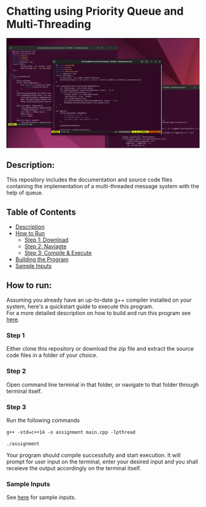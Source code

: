 # Chatting using Priority Queue and Multi-Threading
![alt text](https://github.com/mrinmooy/AI_Planet_Internship_Assignment/blob/master/images/desktop.png?raw=true)
## Description:
This repository includes the documentation and source code files containing the implementation of a multi-threaded message system with the help of queue.
## Table of Contents
- [Description](#description)
- [How to Run](#how-to-run)
  - [Step 1: Download](#step-1)
  - [Step 2: Naviagte](#step-2)
  - [Step 3: Compile & Execute](#step-3)
- [Building the Program](#building-the-program)
- [Sample Inputs](#sample-inputs)
## How to run:
Assuming you already have an up-to-date g++ compiler installed on your system, here's a quickstart guide to execute this program.  
For a more detailed description on how to build and run this program see [here](https://github.com/mrinmooy/AI_Planet_Internship_Assignment/blob/master/documentation/how_to_build_and_run.pdf).
### Step 1 
Either clone this repository or download the zip file and extract the source code files in a folder of your choice.
### Step 2
Open command line terminal in that folder, or navigate to that folder through terminal itself.
### Step 3
Run the following commands
```
g++ -std=c++14 -o assignment main.cpp -lpthread
```
```
./assignment
```
Your program should compile successfully and start execution. It will prompt for user input on the terminal, enter your desired input and you shall receieve the output accordingly on the terminal itself.  

### Sample Inputs

See [here](https://github.com/mrinmooy/AI_Planet_Internship_Assignment/tree/master/source_files/test_code) for sample inputs.
